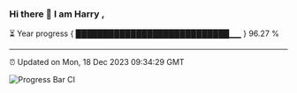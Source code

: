 ### Hi there 👋 I am Harry , 

⏳ Year progress { ████████████████████████████▁▁ } 96.27 %

---

⏰ Updated on Mon, 18 Dec 2023 09:34:29 GMT

![Progress Bar CI](https://github.com/duykhang68/duykhang68/workflows/Progress%20Bar%20CI/badge.svg)
